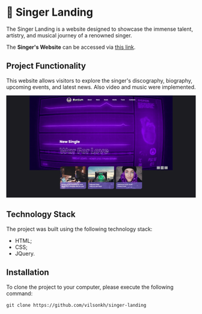 # 🎤 Singer Landing

The Singer Landing is a website designed to showcase the immense talent, artistry, and musical journey of a renowned singer.

The **Singer's Website** can be accessed via [this link](https://projects.devilson.me/singer-landing).

## Project Functionality

This website allows visitors to explore the singer's discography, biography, upcoming events, and latest news. Also video and music were implemented.

<img width="1920" alt="SingersWebsite" src="https://github.com/VilsonKh/VilsonKh/blob/main/preview__singer-landing.png">

## Technology Stack

The project was built using the following technology stack:

-   HTML;
-   CSS;
-   JQuery.

## Installation

To clone the project to your computer, please execute the following command:

```
git clone https://github.com/vilsonkh/singer-landing
```

